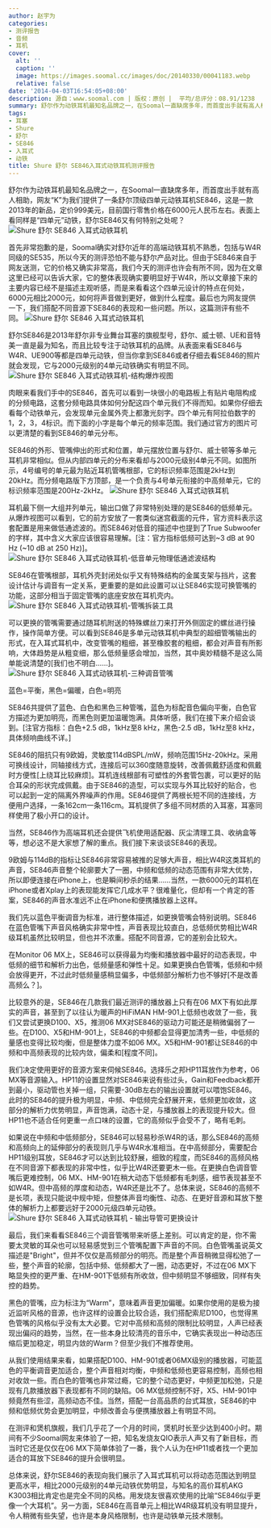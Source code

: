 ```yaml
---
author: 赵宇为
categories:
- 测评报告
- 音频
- 耳机
cover:
  alt: ''
  caption: ''
  image: https://images.soomal.cc/images/doc/20140330/00041183.webp
  relative: false
date: '2014-04-03T16:54:05+08:00'
description: 源自：www.soomal.com | 版权：原创 |  平均/总评分：08.91/1238
summary: 舒尔作为动铁耳机最知名品牌之一，在Soomal一直缺席多年，而首度出手就有高人相助，网友“K”为我们提供了一条舒尔顶级四单元动铁耳机SE846，这是一款2013年的新品，定价999美元，目前国行零售价格在6000元人民币左右……
tags:
- 耳塞
- Shure
- 舒尔
- SE846
- 入耳式
- 动铁
title: Shure 舒尔 SE846入耳式动铁耳机测评报告
---
```


舒尔作为动铁耳机最知名品牌之一，在Soomal一直缺席多年，而首度出手就有高人相助，网友“K”为我们提供了一条舒尔顶级四单元动铁耳机SE846，这是一款2013年的新品，定价999美元，目前国行零售价格在6000元人民币左右。表面上看同样是“四单元”动铁，舒尔SE846又有何特别之处呢？
![Shure 舒尔 SE846 入耳式动铁耳机](https://images.soomal.cc/images/doc/20140330/00041184.webp)




首先非常抱歉的是，Soomal确实对舒尔近年的高端动铁耳机不熟悉，包括与W4R同级的SE535，所以今天的测评恐怕不能与舒尔产品对比。但由于SE846来自于网友送测，它的价格又确实非常高，我们今天的测评也许会有所不同，因为在文章这里已经可以告诉大家，它的整体表现确实要明显好于W4R，所以文章接下来的主要内容已经不是描述主观听感，而是来看看这个四单元设计的特点在何处，6000元相比2000元，如何将声音做到更好，做到什么程度。最后也为网友提供一下，我们搭配不同音源下SE846的表现和一些问题。所以，这篇测评有些不同。
![Shure 舒尔 SE846 入耳式动铁耳机](https://images.soomal.cc/images/doc/20140227/00040607.webp)




舒尔SE846是2013年舒尔非专业舞台耳塞的旗舰型号，舒尔、威士顿、UE和音特美一直是最为知名，而且比较专注于动铁耳机的品牌。从表面来看SE846与W4R、UE900等都是四单元动铁，但当你拿到SE846或者仔细去看SE846的照片就会发现，它与2000元级别的4单元动铁确实有明显不同。
![Shure 舒尔 SE846 入耳式动铁耳机-结构爆炸视图](https://images.soomal.cc/images/doc/20140330/00041179.webp)




肉眼来看我们手中的SE846，首先可以看到一块很小的电路板上有贴片电阻构成的分频电路，这套分频电路具体如何分配这四个单元我们不得而知。如果你仔细去看每个动铁单元，会发现单元金属外壳上都激光刻字。四个单元有阿拉伯数字的1，2，3，4标识。而下面的小字是每个单元的频率范围。我们通过官方的图片可以更清楚的看到SE846的单元分布。

SE846的外形、管嘴伸出的形式和位置，单元摆放位置与舒尔、威士顿等多单元耳机非常相似。但从内部四单元的分布来看却与2000元级别4单元不同。如图所示，4号编号的单元最为贴近耳机管嘴根部，它的标识频率范围是2kHz到20kHz。而分频电路版下方顶部，是一个负责与4号单元衔接的中高频单元，它的标识频率范围是200Hz-2kHz。
![Shure 舒尔 SE846 入耳式动铁耳机](https://images.soomal.cc/images/doc/20140330/00041183.webp)




耳机最下侧一大组并列单元，输出口做了非常特别处理的是SE846的低频单元。从爆炸视图可以看到，它的前方安放了一套类似迷宫截面的元件，官方资料表示这套配置是用来做低通滤波的。而SE846对低音的描述中也提到了True Subwoofer的字样，其中含义大家应该很容易理解。[注：官方指标低频可达到~3 dB at 90 Hz (~10 dB at 250 Hz)]。
![Shure 舒尔 SE846 入耳式动铁耳机-低音单元物理低通滤波结构](https://images.soomal.cc/images/doc/20140330/00041180.webp)




SE846在管嘴根部，耳机外壳封闭处似乎又有特殊结构的金属支架与挡片，这套设计估计与调音有一定关系，更重要的是如此设置可以让SE846实现可换管嘴的功能，这部分相当于固定管嘴的底座安放在耳机壳内。
![Shure 舒尔 SE846 入耳式动铁耳机-管嘴拆装工具](https://images.soomal.cc/images/doc/20140330/00041181.webp)




可以更换的管嘴需要通过随耳机附送的特殊螺丝刀来打开外侧固定的螺丝进行操作，操作简单方便。可以看到SE846是多单元动铁耳机中典型的超细管嘴输出的形式，在入耳式耳机中，改变管嘴的粗细，甚至橡胶套的粗细，都会对声音有所影响，大体趋势是从粗变细，那么低频量感会增加，当然，其中奥妙精髓不是这么简单能说清楚的[我们也不明白……]。
![Shure 舒尔 SE846 入耳式动铁耳机-三种调音管嘴](https://images.soomal.cc/images/doc/20140330/00041182.webp)

蓝色=平衡，黑色=偏暖，白色=明亮


SE846共提供了蓝色、白色和黑色三种管嘴，蓝色为标配音色偏向平衡，白色官方描述为更加明亮，而黑色则更加温暖饱满。具体听感，我们在接下来介绍会谈到。[注官方指标：白色+2.5 dB，1kHz至8 kHz，黑色-2.5 dB，1kHz至8 kHz，具体频响曲线不详。]

SE846的阻抗只有9欧姆，灵敏度114dBSPL/mW，频响范围15Hz-20kHz。采用可换线设计，同轴接线方式，连接后可以360度随意旋转，改善佩戴舒适度和佩戴时方便性[上绕耳比较麻烦]。耳机连线根部有可塑性的外套管包裹，可以更好的贴合耳朵的形状完成佩戴。由于SE846的造型，可以实现与外耳比较好的贴合，也可以起到一定的隔离外界噪声的作用。SE846提供了两根长短不同的连接线，方便用户选择，一条162cm一条116cm。耳机提供了多组不同材质的入耳塞，耳塞同样使用了极小开口的设计。

当然，SE846作为高端耳机还会提供飞机使用适配器、灰尘清理工具、收纳盒等等，想必这不是大家想了解的重点。我们接下来谈谈SE846的表现。

9欧姆与114dB的指标让SE846非常容易被推的足够大声音，相比W4R这类耳机的声音，SE846声音整个轮廓要大了一圈，中频和低频的动态范围有非常大优势，所以即便连接在iPhone上，也是瞬间秒杀的结果……当然，一款6000元的耳机在iPhone或者Xplay上的表现能发挥它几成水平？很难量化，但却有一个肯定的答案，SE846的声音水准远不止在iPhone和便携播放器上这样。

我们先以蓝色平衡调音为标准，进行整体描述，如更换管嘴会特别说明。SE846在蓝色管嘴下声音风格确实非常中性，声音表现比较直白，总低频优势相比W4R级耳机虽然比较明显，但也并不浓重。搭配不同音源，它的差别会比较大。

在Monitor 06 MX上，SE846可以获得最为均衡和播放器中最好的动态表现，中低频的细节和解析力出色，低频量感和弹性十足。如果更换白色管嘴，低频和中频会放得更开，不过此时低频量感稍显偏多，中低频部分解析力也不够好[不是改善高频么？]。

比较意外的是，SE846在几款我们最近测评的播放器上只有在06 MX下有如此厚实的声音，甚至到了以往认为暖声的HiFiMAN HM-901上低频也收敛了一些，我们又尝试更换D100、X5，推测06 MX对SE846的驱动力可能还是稍微偏弱了一些。在D100、X5和HM-901上，SE846的中频都会显得更加清秀一些，中低频的量感也变得比较均衡，但是整体力度不如06 MX。X5和HM-901都让SE846的中频和中高频表现的比较内敛，偏柔和[程度不同]。

我们决定使用更好的音源方案来伺候SE846。选择乐之邦HP11耳放作为参考，06 MX等音源输入。HP11的设置显然对SE846来说有些过头，Gain和Feedback都开到最小，驱动管也关掉一组，只需要-30dB左右的输出设置就可以喂饱SE846。此时的SE846的提升极为明显，中频、中低频完全舒展开来，低频更加收敛，这部分的解析力优势明显，声音饱满，动态十足，与播放器上的表现提升较大。但HP11也不适合任何更重一点口味的设置，它的高频似乎会受不了，略有毛刺。

如果说在中频和中低频部分，SE846可以轻易秒杀W4R的话，那么SE846的高频和高频向上的延伸部分的表现则几乎与W4R水准相当。在中高频部分，需要配合HP11级别耳放，SE846才可以达到比较舒展，细致的程度，而SE846的高频风格在不同音源下都表现的非常中性，似乎比W4R还要更木一些。在更换白色调音管嘴后更难控制，06 MX、HM-901在稍大动态下低频都有毛刺感，细节表现甚至不如W4R。但中高频的厚度和动态，W4R还是比不了。总体来说，SE846的高频不是长项，表现只能说中规中矩，但整体声音均衡性、动态、在更好音源和耳放下整体的解析力上都要远好于2000元级四单元动铁。
![Shure 舒尔 SE846 入耳式动铁耳机 - 输出导管可更换设计](https://images.soomal.cc/images/doc/20140227/00040630.webp)




最后，我们来看看SE846三个调音管嘴带来听感上差别。可以肯定的是，你不需要太灵敏的耳朵也可以轻易感觉到三个管嘴配置下声音的不同。白色管嘴虽说英文描述是"Bright"，但并不仅仅是高频部分的明亮。而是整个声音稍微显得松弛了一些，整个声音的轮廓，包括中频、低频都大了一圈，动态更好，不过在06 MX下略显失控的更严重、在HM-901下低频有所收敛，但中频明显不够细致，同样有失控的趋势。

黑色的管嘴，应为标注为“Warm”，意味着声音更加偏暖。如果你使用的是极为接近监听风格的音源，也许这样的设置会比较合适，我们搭配索尼D100，也觉得黑色管嘴的风格似乎没有太大必要。它对中高频和高频的限制比较明显，人声已经表现出偏闷的趋势，当然，在一些本身比较清亮的音乐中，它确实表现出一种动态压缩后更加稳定，明显内敛的Warm？但至少我们不推荐使用。

从我们使用结果来看，如果搭配D100、HM-901或者06MX级别的播放器，可能蓝色的平衡调音更加适合，整个声音相对均衡，中频和低频也更容易控制，高频也相对收敛一些。而白色的管嘴也非常过瘾，它的整个动态更好，中频更加松弛，只是现有几款播放器下表现都有不同的缺陷。06 MX低频控制不好，X5、HM-901中频竟然有些涩，高频动态不佳。当然，搭配一台高品质的台式耳放，SE846的中频和低频优势会更加明显，中频改善会与便携播放器上有明显不同。

在测评和煲机旗舰，我们几乎花了一个月的时间，煲机时长至少达到400小时。期间有不少Soomal网友来体验了一把，知名发烧友QIO表示人声又有了新目标，而当时它还是仅仅在06 MX下简单体验了一番，我个人认为在HP11或者找一个更加适合的耳放下SE846的提升会很明显。

总体来说，舒尔SE846的表现向我们展示了入耳式耳机可以将动态范围达到明显更高水平，相比2000元级别的4单元动铁优势明显，与知名的高价耳机AKG K3003相比肯定也是完全不同的风格。用发烧友很喜欢使用的比喻“SE846似乎更像一个大耳机”。另一方面，SE846在高音单元上相比W4R级耳机没有明显提升，令人稍微有些失望，也许是本身风格限制，也许是动铁单元技术限制。